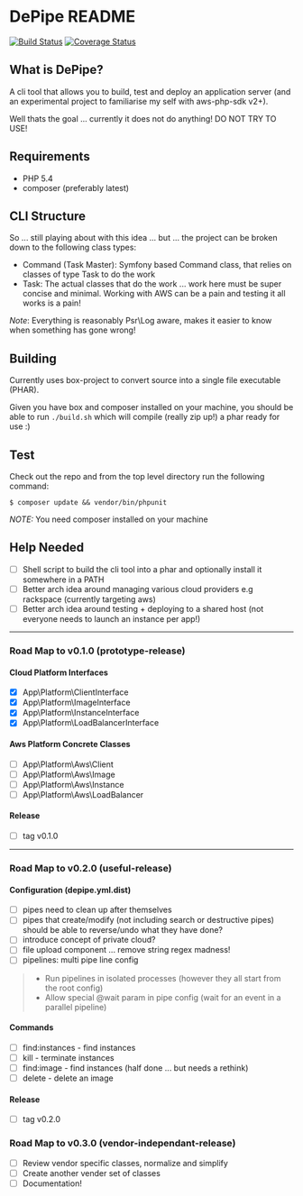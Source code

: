 DePipe README
===========

[![Build Status](https://travis-ci.org/renegare/depipe.png?branch=master)](https://travis-ci.org/renegare/depipe)
[![Coverage Status](https://coveralls.io/repos/renegare/depipe/badge.png)](https://coveralls.io/r/renegare/depipe)

What is DePipe?
-------------

A cli tool that allows you to build, test and deploy an application server (and an experimental project to familiarise my self with aws-php-sdk v2+).

Well thats the goal ... currently it does not do anything! DO NOT TRY TO USE!

Requirements
------------

* PHP 5.4
* composer (preferably latest)

CLI Structure
-------------

So ... still playing about with this idea ... but ... the project can be broken down to the following class types:

* Command (Task Master): Symfony based Command class, that relies on classes of type Task to do the work
* Task: The actual classes that do the work ... work here must be super concise and minimal. Working with AWS can be a pain and testing it all works is a pain!

*Note*: Everything is reasonably Psr\Log aware, makes it easier to know when something has gone wrong!

Building
--------

Currently uses box-project to convert source into a single file executable (PHAR).

Given you have box and composer installed on your machine, you should be able to run ```./build.sh``` which will
compile (really zip up!) a phar ready for use :)

Test
----

Check out the repo and from the top level directory run the following command:
```
$ composer update && vendor/bin/phpunit
```

*NOTE:* You need composer installed on your machine

Help Needed
-----------

- [ ] Shell script to build the cli tool into a phar and optionally install it somewhere in a PATH
- [ ] Better arch idea around managing various cloud providers e.g rackspace (currently targeting aws)
- [ ] Better arch idea around testing + deploying to a shared host (not everyone needs to launch an instance per app!)

----------------------
### Road Map to v0.1.0 (prototype-release)

#### Cloud Platform Interfaces
- [x] App\Platform\ClientInterface
- [x] App\Platform\ImageInterface
- [x] App\Platform\InstanceInterface
- [x] App\Platform\LoadBalancerInterface

#### Aws Platform Concrete Classes
- [ ] App\Platform\Aws\Client
- [ ] App\Platform\Aws\Image
- [ ] App\Platform\Aws\Instance
- [ ] App\Platform\Aws\LoadBalancer

#### Release
- [ ] tag v0.1.0

---

### Road Map to v0.2.0 (useful-release)

#### Configuration (depipe.yml.dist)
- [ ] pipes need to clean up after themselves
- [ ] pipes that create/modify (not including search or destructive pipes) should be able to reverse/undo what they have done?
- [ ] introduce concept of private cloud?
- [ ] file upload component ... remove string regex madness!
- [ ] pipelines: multi pipe line config
> - Run pipelines in isolated processes (however they all start from the root config)
> - Allow special @wait param in pipe config (wait for an event in a parallel pipeline)

#### Commands
- [ ] find:instances - find instances
- [ ] kill - terminate instances
- [ ] find:image - find instances (half done ... but needs a rethink)
- [ ] delete - delete an image

#### Release
- [ ] tag v0.2.0

### Road Map to v0.3.0 (vendor-independant-release)
- [ ] Review vendor specific classes, normalize and simplify
- [ ] Create another vender set of classes
- [ ] Documentation!
